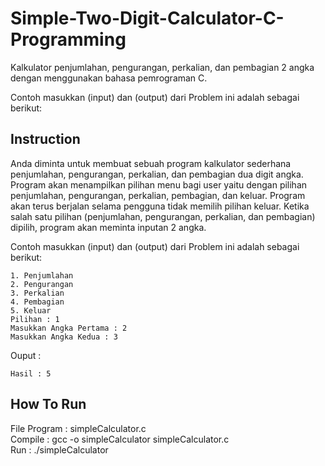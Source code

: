 # Simple-Two-Digit-Calculator-C-Programming
Kalkulator penjumlahan, pengurangan, perkalian, dan pembagian 2 angka dengan menggunakan bahasa pemrograman C.

Contoh masukkan (input) dan (output) dari Problem ini adalah sebagai berikut:

## Instruction
Anda diminta untuk membuat sebuah program kalkulator sederhana penjumlahan, pengurangan, perkalian, dan pembagian dua digit angka. Program akan menampilkan pilihan menu bagi user yaitu dengan pilihan penjumlahan, pengurangan, perkalian, pembagian, dan keluar. Program akan terus berjalan selama pengguna tidak memilih pilihan keluar. Ketika salah satu pilihan (penjumlahan, pengurangan, perkalian, dan pembagian) dipilih, program akan meminta inputan 2 angka.

Contoh masukkan (input) dan (output) dari Problem ini adalah sebagai berikut:

```
1. Penjumlahan
2. Pengurangan
3. Perkalian
4. Pembagian
5. Keluar
Pilihan : 1
Masukkan Angka Pertama : 2
Masukkan Angka Kedua : 3
```

Ouput :
```
Hasil : 5
```
## How To Run
File Program : simpleCalculator.c <br />
Compile : gcc -o simpleCalculator simpleCalculator.c <br />
Run : ./simpleCalculator
